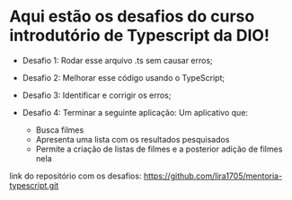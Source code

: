 # Aqui estão os desafios do curso introdutório de Typescript da DIO! 

* Desafio 1: Rodar esse arquivo .ts sem causar erros;

* Desafio 2: Melhorar esse código usando o TypeScript;

* Desafio 3: Identificar e corrigir os erros;

* Desafio 4: Terminar a seguinte aplicação:
    Um aplicativo que: 
    - Busca filmes
    - Apresenta uma lista com os resultados pesquisados
    - Permite a criação de listas de filmes e a posterior adição de filmes nela

link do repositório com os desafios: https://github.com/lira1705/mentoria-typescript.git
